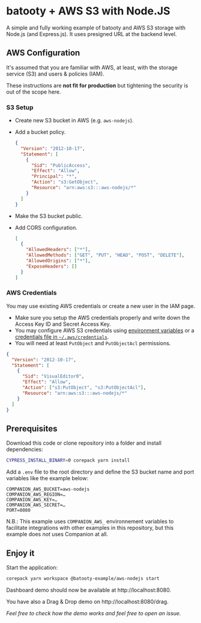 # batooty + AWS S3 with Node.JS

A simple and fully working example of batooty and AWS S3 storage with Node.js (and
Express.js). It uses presigned URL at the backend level.

## AWS Configuration

It's assumed that you are familiar with AWS, at least, with the storage service
(S3) and users & policies (IAM).

These instructions are **not fit for production** but tightening the security is
out of the scope here.

### S3 Setup

- Create new S3 bucket in AWS (e.g. `aws-nodejs`).
- Add a bucket policy.

  ```json
  {
    "Version": "2012-10-17",
    "Statement": [
      {
        "Sid": "PublicAccess",
        "Effect": "Allow",
        "Principal": "*",
        "Action": "s3:GetObject",
        "Resource": "arn:aws:s3:::aws-nodejs/*"
      }
    ]
  }
  ```

- Make the S3 bucket public.
- Add CORS configuration.

  ```json
  [
    {
      "AllowedHeaders": ["*"],
      "AllowedMethods": ["GET", "PUT", "HEAD", "POST", "DELETE"],
      "AllowedOrigins": ["*"],
      "ExposeHeaders": []
    }
  ]
  ```

### AWS Credentials

You may use existing AWS credentials or create a new user in the IAM page.

- Make sure you setup the AWS credentials properly and write down the Access Key
  ID and Secret Access Key.
- You may configure AWS S3 credentials using
  [environment variables](https://docs.aws.amazon.com/sdk-for-javascript/v3/developer-guide/loading-node-credentials-environment.html)
  or a
  [credentials file in `~/.aws/credentials`](https://docs.aws.amazon.com/sdk-for-javascript/v3/developer-guide/setting-credentials-node.html).
- You will need at least `PutObject` and `PutObjectAcl` permissions.

```json
{
  "Version": "2012-10-17",
  "Statement": [
    {
      "Sid": "VisualEditor0",
      "Effect": "Allow",
      "Action": ["s3:PutObject", "s3:PutObjectAcl"],
      "Resource": "arn:aws:s3:::aws-nodejs/*"
    }
  ]
}
```

## Prerequisites

Download this code or clone repository into a folder and install dependencies:

```sh
CYPRESS_INSTALL_BINARY=0 corepack yarn install
```

Add a `.env` file to the root directory and define the S3 bucket name and port
variables like the example below:

```
COMPANION_AWS_BUCKET=aws-nodejs
COMPANION_AWS_REGION=…
COMPANION_AWS_KEY=…
COMPANION_AWS_SECRET=…
PORT=8080
```

N.B.: This example uses `COMPANION_AWS_` environnement variables to facilitate
integrations with other examples in this repository, but this example does _not_
uses Companion at all.

## Enjoy it

Start the application:

```sh
corepack yarn workspace @batooty-example/aws-nodejs start
```

Dashboard demo should now be available at http://localhost:8080.

You have also a Drag & Drop demo on http://localhost:8080/drag.

_Feel free to check how the demo works and feel free to open an issue._
